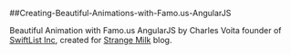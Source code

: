 ##Creating-Beautiful-Animations-with-Famo.us-AngularJS

Beautiful Animation with Famo.us AngularJS by Charles Voita founder of [SwiftList Inc](http://swiftlist.com/), created for [Strange Milk](http://strangemilk.com/) blog.
